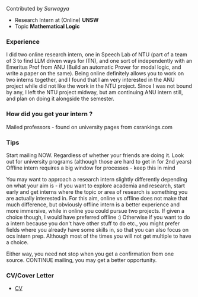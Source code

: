 Contributed by *Sarwagya*

- Research Intern at (Online) **UNSW**
- Topic **Mathematical Logic**

### Experience
I did two online research intern, one in Speech Lab of NTU (part of a team of 3 to find LLM driven ways for ITN), and one sort of independently with an Emeritus Prof from ANU (Build an automatic Prover for modal logic, and write a paper on the same). Being online definitely allows you to work on two interns together, and I found that I am very interested in the ANU project while did not like the work in the NTU project. Since I was not bound by any, I left the NTU project midway, but am continuing ANU intern still, and plan on doing it alongside the semester.

### How did you get your intern ?
Mailed professors - found on university pages from csrankings.com

### Tips
Start mailing NOW. Regardless of whether your friends are doing it.
Look out for university programs (although those are hard to get in for 2nd years)
Offline intern requires a big window for processes - keep this in mind

You may want to approach a research intern slightly differently depending on what your aim is - if you want to explore academia and research, start early and get interns where the topic or area of research is something you are actually interested in. For this aim, online vs offline does not make that much difference, but obviously offline intern is a better experience and more immersive, while in online you could pursue two projects. If given a choice though, I would have preferred offline :)
Otherwise if you want to do a intern because you don't have other stuff to do etc., you might prefer fields where you already have some skills in, so that you can also focus on ocs intern prep. Although most of the times you will not get multiple to have a choice.

Either way, you need not stop when you get a confirmation from one source. CONTINUE mailing, you may get a better opportunity.

### CV/Cover Letter

- [CV](https://drive.google.com/file/d/1si_JFLj9BXM9KdGh7xYSLdllInyqnzjS/view?usp=sharing)